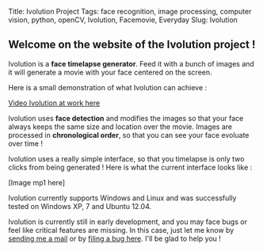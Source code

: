 Title: Ivolution Project
Tags: face recognition, image processing, computer vision, python, openCV, Ivolution, Facemovie, Everyday
Slug: Ivolution


## Welcome on the website of the Ivolution project !


Ivolution is a __face timelapse generator__.
Feed it with a bunch of images and it will generate a movie with your face centered on the screen.

Here is a small demonstration of what Ivolution can achieve :

[Video Ivolution at work here](http://www.youtube.com/watch?v=9ZpKnSjvmXo)

Ivolution uses __face detection__ and modifies the images so that your face always keeps the same size and location over the movie.
Images are processed in __chronological order__, so that you can see your face evoluate over time !

Ivolution uses a really simple interface, so that you timelapse is only two clicks from being generated !
Here is what the current interface looks like :

[Image mp1 here]



Ivolution currently supports Windows and Linux and was successfully tested on Windows XP, 7 and Ubuntu 12.04.


Ivolution is currently still in early development, and you may face bugs or feel like critical features are missing.
In this case, just let me know by [sending me a mail](ivolution_app@gmail.com) or by [filing a bug here](https://github.com/jlengrand/FaceMovie/issues?state=open). I'll be glad to help you !
